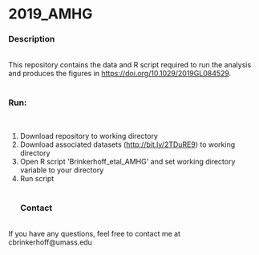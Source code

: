 # 2019_AMHG

<b><h3>Description</h3></b>
<br>
This repository contains the data and R script required to run the analysis and produces the figures in https://doi.org/10.1029/2019GL084529.
<br><br>
<b><h3>Run:</h3></b>
<br>
1) Download repository to working directory
2) Download associated datasets (http://bit.ly/2TDuRE9) to working directory
3) Open R script 'Brinkerhoff_etal_AMHG' and set working directory variable to your directory
4) Run script
<br><br>
<b><h3>Contact</h3></b>
<br>
If you have any questions, feel free to contact me at cbrinkerhoff@umass.edu
